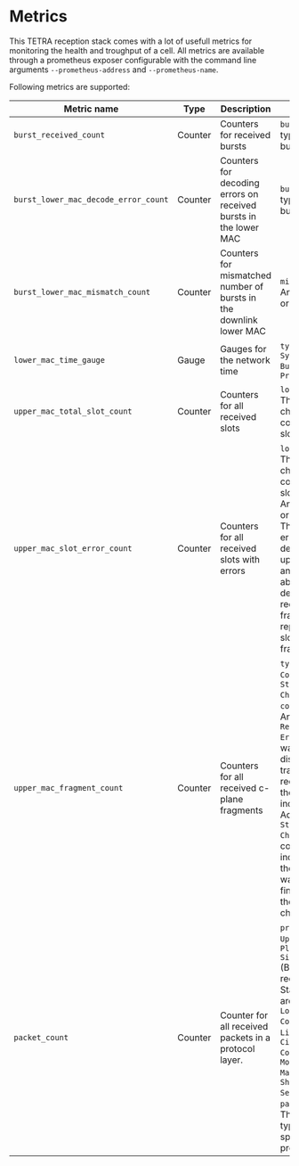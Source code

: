 # Metrics

This TETRA reception stack comes with a lot of usefull metrics for monitoring the health and troughput of a cell.
All metrics are available through a prometheus exposer configurable with the command line arguments `--prometheus-address` and `--prometheus-name`.

Following metrics are supported:

| Metric name | Type | Description | Labels |
|---|---|---|---|
| `burst_received_count` | Counter | Counters for received bursts | `burst_type`: The type of received burst |
| `burst_lower_mac_decode_error_count` | Counter | Counters for decoding errors on received bursts in the lower MAC | `burst_type`: The type of received burst |
| `burst_lower_mac_mismatch_count` | Counter | Counters for mismatched number of bursts in the downlink lower MAC | `mismatch_type`: Any of `Skipped` or `Too many` |
| `lower_mac_time_gauge` | Gauge | Gauges for the network time | `type`: Any of `Synchronization Burst` or `Prediction` |
| `upper_mac_total_slot_count` | Counter | Counters for all received slots | `logical_channel`: The logical channel that is contained in the slot. |
| `upper_mac_slot_error_count` | Counter | Counters for all received slots with errors | `logical_channel`: The logical channel that is contained in the slot. `error_type`: Any of `CRC Error` or `Decode Error`. This includes errors in decoding for the upper mac or any layer on above. Errors in decoding reconstructed fragments are reported in the slot of the last fragment. |
| `upper_mac_fragment_count` | Counter | Counters for all received c-plane fragments | `type`: Any of `Continous` or `Stealing Channel`. `counter_type`: Any of `All` or `Reconstuction Error`. If there was a disallowed state transition in the reconstruction, the counter is incremented. Additional for  `Stealing Channel` the counter is incremented if the fragment was not finalized across the stealing channel. |
| `packet_count` | Counter | Counter for all received packets in a protocol layer. | `protocol`: Any of `Upper Mac`, `C-Plane Signalling` (Before reconstruction. Start fragments are seperated), `Logical Link Control`, ` Mobile Link Entity`, `Circuit Mode Control Entity`, `Mobile Management`, `Short Data Service` . `packet_type`: The packet types of the specific protocol. |